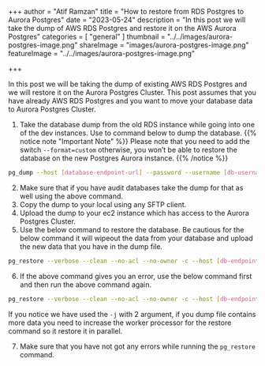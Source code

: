 +++
author = "Atif Ramzan"
title = "How to restore from RDS Postgres to Aurora Postgres"
date = "2023-05-24"
description = "In this post we will take the dump of AWS RDS Postgres and restore it on the AWS Aurora Postgres"
categories = [
    "general"
]
thumbnail = "../../images/aurora-postgres-image.png"
shareImage = "images/aurora-postgres-image.png"
featureImage = "../../images/aurora-postgres-image.png"

+++

In this post we will be taking the dump of existing AWS RDS Postgres and we will restore it on the Aurora Postgres Cluster. This post assumes that you have already AWS RDS Postgres and you want to move your database data to Aurora Postgres Cluster.

1. Take the database dump from the old RDS instance while going into one of the dev instances. Use to command below to dump the database.
{{% notice note "Important Note" %}}
Please note that you need to add the switch `--format=custom` otherwise, you won’t be able to restore the database on the new Postgres Aurora instance.
{{% /notice %}}
``` bash
pg_dump --host [database-endpoint-url] --password --username [db-username] --dbname [db-name] --file /home/ubuntu/backup-$(date +%Y-%m-%d).dump --format=custom
```
2. Make sure that if you have audit databases take the dump for that as well using the above command.
3. Copy the dump to your local using any SFTP client.
4. Upload the dump to your ec2 instance which has access to the Aurora Postgres Cluster.
5. Use the below command to restore the database. Be cautious for the below command it will wipeout the data from your database and upload the new data that you have in the dump file.
``` bash
pg_restore --verbose --clean --no-acl --no-owner -c --host [db-endpoint-url] --user [db-name] --dbname [db-name] ./backup-2023-05-02-custom.dump
```
6. If the above command gives you an error, use the below command first and then run the above command again.
``` bash
pg_restore --verbose --clean --no-acl --no-owner -c --host [db-endpoint-url] -j 2 --user [db-user] --dbname [db-name] ./backup-2023-05-02-custom.dump
```
If you notice we have used the `-j` with 2 argument, if you dump file contains more data you need to increase the worker processor for the restore command so it restore it in parallel.

7. Make sure that you have not got any errors while running the `pg_restore` command.

